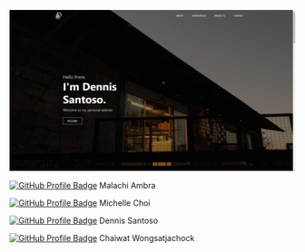 ![](etc/preview.JPG)

[![GitHub Profile Badge](https://img.shields.io/badge/GitHub-100000?style=for-the-badge&logo=github&logoColor=white)](https://github.com/GrizzlyMachi) Malachi Ambra

[![GitHub Profile Badge](https://img.shields.io/badge/GitHub-100000?style=for-the-badge&logo=github&logoColor=white)](https://github.com/mchoi084) Michelle Choi

[![GitHub Profile Badge](https://img.shields.io/badge/GitHub-100000?style=for-the-badge&logo=github&logoColor=white)](https://github.com/dennissantoso) Dennis Santoso

[![GitHub Profile Badge](https://img.shields.io/badge/GitHub-100000?style=for-the-badge&logo=github&logoColor=white)](https://github.com/supergoodham) Chaiwat Wongsatjachock
